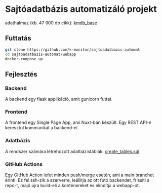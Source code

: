 # Sajtóadatbázis automatizáló projekt

adathalmaz (kb. 47 000 db cikk): [kmdb_base](https://huggingface.co/datasets/boapps/kmdb_base)

## Futtatás

```bash
git clone https://github.com/k-monitor/sajtoadatbazis-automat
cd sajtoadatbazis-automat/webapp
docker-compose up
```

## Fejlesztés

### Backend

A backend egy flask applikáció, amit gunicorn futtat.

### Frontend

A frontend egy Single Page App, ami Nuxt-ban készült. Egy REST API-n keresztül kommunikál a backend-el.

### Adatbázis

A rendszer számára létrehozott adatbázistáblák: [create_tables.sql](https://github.com/k-monitor/sajtoadatbazis-automat/blob/main/webapp/auto_kmdb/scripts/create_tables.sql)

### GitHub Actions

Egy GitHub Action lefut minden push/merge esetén, ami a main branchet érinti.
Ez fel ssh-zik a szerverre, leállítja az ott futó backendet, frissíti a repo-t, majd újra build-eli a konténereket és elindítja a webapp-ot.
